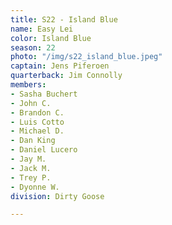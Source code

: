 ```yaml
---
title: S22 - Island Blue
name: Easy Lei
color: Island Blue
season: 22
photo: "/img/s22_island_blue.jpeg"
captain: Jens Piferoen
quarterback: Jim Connolly
members:
- Sasha Buchert
- John C.
- Brandon C.
- Luis Cotto
- Michael D.
- Dan King
- Daniel Lucero
- Jay M.
- Jack M.
- Trey P.
- Dyonne W.
division: Dirty Goose

---
```

